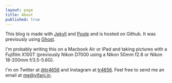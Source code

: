 ```yaml
---
layout: page
title: About
published: true
---
```



This blog is made with [Jekyll](http://jekyllrb.com) and [Poole](http://getpoole.com) and is hosted on Github. It was previously using [Ghost](https://ghost.org/).

I'm probably writing this on a Macbook Air or iPad and taking pictures with a Fujifilm X100T (previously Nikon D7000 using a Nikon 50mm f2.8 or Nikon 18-200mm f/3.5-5.6G).

I'm on Twitter at [@tr4656](https://twitter.com/tr4656) and Instagram at [tr4656](https://www.instagram.com/tr4656/). Feel free to send me an email at me@yifanj.in.

